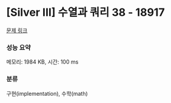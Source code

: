# [Silver III] 수열과 쿼리 38 - 18917 

[문제 링크](https://www.acmicpc.net/problem/18917) 

### 성능 요약

메모리: 1984 KB, 시간: 100 ms

### 분류

구현(implementation), 수학(math)

